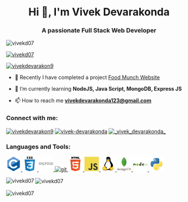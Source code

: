 <h1 align="center">Hi 👋, I'm Vivek Devarakonda</h1>
<h3 align="center">A passionate Full Stack Web Developer</h3>

<p align="left"> <img src="https://komarev.com/ghpvc/?username=vivekd07&label=Profile%20views&color=0e75b6&style=flat" alt="vivekd07" /> </p>

<p align="left"> <a href="https://github.com/ryo-ma/github-profile-trophy"><img src="https://github-profile-trophy.vercel.app/?username=vivekd07" alt="vivekd07" /></a> </p>

<p align="left"> <a href="https://twitter.com/vivekdevarakon9" target="blank"><img src="https://img.shields.io/twitter/follow/vivekdevarakon9?logo=twitter&style=for-the-badge" alt="vivekdevarakon9" /></a> </p>

- 🔭 Recently I have completed a project [Food Munch Website](https://vivekd07.github.io/Food-Munch-Website/)

- 🌱 I’m currently learning **NodeJS, Java Script, MongoDB, Express JS**

- 📫 How to reach me **vivekdevarakonda123@gmail.com**

<h3 align="left">Connect with me:</h3>
<p align="left">
<a href="https://twitter.com/vivekdevarakon9" target="blank"><img align="center" src="https://raw.githubusercontent.com/rahuldkjain/github-profile-readme-generator/master/src/images/icons/Social/twitter.svg" alt="vivekdevarakon9" height="30" width="40" /></a>
<a href="https://linkedin.com/in/vivek-devarakonda" target="blank"><img align="center" src="https://raw.githubusercontent.com/rahuldkjain/github-profile-readme-generator/master/src/images/icons/Social/linked-in-alt.svg" alt="vivek-devarakonda" height="30" width="40" /></a>
<a href="https://instagram.com/_vivek_devarakonda_" target="blank"><img align="center" src="https://raw.githubusercontent.com/rahuldkjain/github-profile-readme-generator/master/src/images/icons/Social/instagram.svg" alt="_vivek_devarakonda_" height="30" width="40" /></a>
</p>

<h3 align="left">Languages and Tools:</h3>
<p align="left"> <a href="https://www.cprogramming.com/" target="_blank" rel="noreferrer"> <img src="https://raw.githubusercontent.com/devicons/devicon/master/icons/c/c-original.svg" alt="c" width="40" height="40"/> </a> <a href="https://www.w3schools.com/css/" target="_blank" rel="noreferrer"> <img src="https://raw.githubusercontent.com/devicons/devicon/master/icons/css3/css3-original-wordmark.svg" alt="css3" width="40" height="40"/> </a> <a href="https://expressjs.com" target="_blank" rel="noreferrer"> <img src="https://raw.githubusercontent.com/devicons/devicon/master/icons/express/express-original-wordmark.svg" alt="express" width="40" height="40"/> </a> <a href="https://git-scm.com/" target="_blank" rel="noreferrer"> <img src="https://www.vectorlogo.zone/logos/git-scm/git-scm-icon.svg" alt="git" width="40" height="40"/> </a> <a href="https://www.w3.org/html/" target="_blank" rel="noreferrer"> <img src="https://raw.githubusercontent.com/devicons/devicon/master/icons/html5/html5-original-wordmark.svg" alt="html5" width="40" height="40"/> </a> <a href="https://developer.mozilla.org/en-US/docs/Web/JavaScript" target="_blank" rel="noreferrer"> <img src="https://raw.githubusercontent.com/devicons/devicon/master/icons/javascript/javascript-original.svg" alt="javascript" width="40" height="40"/> </a> <a href="https://www.linux.org/" target="_blank" rel="noreferrer"> <img src="https://raw.githubusercontent.com/devicons/devicon/master/icons/linux/linux-original.svg" alt="linux" width="40" height="40"/> </a> <a href="https://www.mongodb.com/" target="_blank" rel="noreferrer"> <img src="https://raw.githubusercontent.com/devicons/devicon/master/icons/mongodb/mongodb-original-wordmark.svg" alt="mongodb" width="40" height="40"/> </a> <a href="https://nodejs.org" target="_blank" rel="noreferrer"> <img src="https://raw.githubusercontent.com/devicons/devicon/master/icons/nodejs/nodejs-original-wordmark.svg" alt="nodejs" width="40" height="40"/> </a> <a href="https://www.python.org" target="_blank" rel="noreferrer"> <img src="https://raw.githubusercontent.com/devicons/devicon/master/icons/python/python-original.svg" alt="python" width="40" height="40"/> </a> </p>

<p><img align="left" src="https://github-readme-stats.vercel.app/api/top-langs?username=vivekd07&show_icons=true&locale=en&layout=compact" alt="vivekd07" /></p>

<p>&nbsp;<img align="center" src="https://github-readme-stats.vercel.app/api?username=vivekd07&show_icons=true&locale=en" alt="vivekd07" /></p>

<p><img align="center" src="https://github-readme-streak-stats.herokuapp.com/?user=vivekd07&" alt="vivekd07" /></p>
